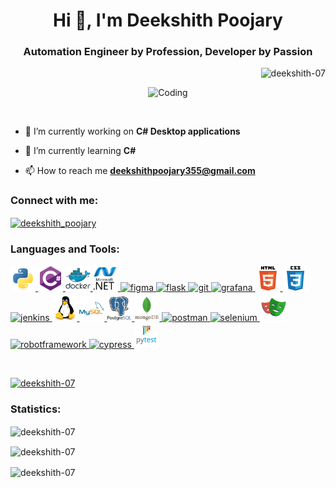 <h1 align="center">Hi 👋, I'm Deekshith Poojary</h1>
<h3 align="center">Automation Engineer by Profession, Developer by Passion</h3>

<p align="right"> 
  <img src="https://komarev.com/ghpvc/?username=deekshith-07&label=Profile%20views&color=0e75b6&style=flat" alt="deekshith-07" />
</p>
  
<p align="center"> 
  <img alt="Coding" width="400" src="https://cdn.dribbble.com/users/1162077/screenshots/3848914/programmer.gif">
</p>

<br>

- 🔭 I’m currently working on **C# Desktop applications**

- 🌱 I’m currently learning **C#**

- 📫 How to reach me **deekshithpoojary355@gmail.com**



<h3 align="left">Connect with me:</h3>
<p align="left">
  <a href="https://www.leetcode.com/deekshith_poojary" target="_blank">
    <img align="center" src="https://raw.githubusercontent.com/rahuldkjain/github-profile-readme-generator/master/src/images/icons/Social/leet-code.svg" alt="deekshith_poojary" height="30" width="40" />
  </a>
</p>


  
<h3 align="left">Languages and Tools:</h3>
<p align="left"> 
  <a href="https://www.python.org" target="_blank" rel="noreferrer"> 
    <img src="https://raw.githubusercontent.com/devicons/devicon/master/icons/python/python-original.svg" alt="python" width="40" height="40"/> 
  </a> 
  <a href="https://www.w3schools.com/cs/" target="_blank" rel="noreferrer">
    <img src="https://raw.githubusercontent.com/devicons/devicon/master/icons/csharp/csharp-original.svg" alt="csharp" width="40" height="40"/> 
  </a> 
  <a href="https://www.docker.com/" target="_blank" rel="noreferrer">
    <img src="https://raw.githubusercontent.com/devicons/devicon/master/icons/docker/docker-original-wordmark.svg" alt="docker" width="40" height="40"/>
  </a>
  <a href="https://dotnet.microsoft.com/" target="_blank" rel="noreferrer">
    <img src="https://raw.githubusercontent.com/devicons/devicon/master/icons/dot-net/dot-net-original-wordmark.svg" alt="dotnet" width="40" height="40"/> 
  </a>
  <a href="https://www.figma.com/" target="_blank" rel="noreferrer"> 
    <img src="https://www.vectorlogo.zone/logos/figma/figma-icon.svg" alt="figma" width="40" height="40"/>
  </a>
  <a href="https://flask.palletsprojects.com/" target="_blank" rel="noreferrer"> 
    <img src="https://www.vectorlogo.zone/logos/pocoo_flask/pocoo_flask-icon.svg" alt="flask" width="40" height="40"/>
  </a>
  <a href="https://git-scm.com/" target="_blank" rel="noreferrer">
    <img src="https://www.vectorlogo.zone/logos/git-scm/git-scm-icon.svg" alt="git" width="40" height="40"/> 
  </a>
  <a href="https://grafana.com" target="_blank" rel="noreferrer">
    <img src="https://www.vectorlogo.zone/logos/grafana/grafana-icon.svg" alt="grafana" width="40" height="40"/> 
  </a> 
  <a href="https://www.w3.org/html/" target="_blank" rel="noreferrer">
    <img src="https://raw.githubusercontent.com/devicons/devicon/master/icons/html5/html5-original-wordmark.svg" alt="html5" width="40" height="40"/> 
  </a>
    <a href="https://www.w3schools.com/css/" target="_blank" rel="noreferrer">
    <img src="https://raw.githubusercontent.com/devicons/devicon/master/icons/css3/css3-original-wordmark.svg" alt="css3" width="40" height="40"/>
  </a> 
  <a href="https://www.jenkins.io" target="_blank" rel="noreferrer">
    <img src="https://www.vectorlogo.zone/logos/jenkins/jenkins-icon.svg" alt="jenkins" width="40" height="40"/> 
  </a> 
  <a href="https://www.linux.org/" target="_blank" rel="noreferrer"> 
    <img src="https://raw.githubusercontent.com/devicons/devicon/master/icons/linux/linux-original.svg" alt="linux" width="40" height="40"/>
  </a>
  <a href="https://www.mysql.com/" target="_blank" rel="noreferrer"> 
    <img src="https://raw.githubusercontent.com/devicons/devicon/master/icons/mysql/mysql-original-wordmark.svg" alt="mysql" width="40" height="40"/>
  </a>
  <a href="https://www.postgresql.org" target="_blank" rel="noreferrer"> 
    <img src="https://raw.githubusercontent.com/devicons/devicon/master/icons/postgresql/postgresql-original-wordmark.svg" alt="postgresql" width="40" height="40"/> 
  </a> 
  <a href="https://www.mongodb.com/" target="_blank" rel="noreferrer">
    <img src="https://raw.githubusercontent.com/devicons/devicon/master/icons/mongodb/mongodb-original-wordmark.svg" alt="mongodb" width="40" height="40"/>
  </a>
  <a href="https://postman.com" target="_blank" rel="noreferrer">
    <img src="https://www.vectorlogo.zone/logos/getpostman/getpostman-icon.svg" alt="postman" width="40" height="40"/> 
  </a>
  <a href="https://www.selenium.dev" target="_blank" rel="noreferrer"> 
    <img src="https://raw.githubusercontent.com/detain/svg-logos/780f25886640cef088af994181646db2f6b1a3f8/svg/selenium-logo.svg" alt="selenium" width="40" height="40"/> 
  </a> 
  <a href="https://playwright.dev/" target="_blank" rel="noreferrer">
    <img src="https://raw.githubusercontent.com/devicons/devicon/master/icons/playwright/playwright-original.svg" alt="playwright" width="45" height="45"/>
  </a>
  <a href="https://robotframework.org/" target="_blank" rel="noreferrer">
    <img src="https://upload.wikimedia.org/wikipedia/commons/e/e4/Robot-framework-logo.png" alt="robotframework" width="45" height="45"/>
  </a>
  <a href="https://www.cypress.io" target="_blank" rel="noreferrer">
    <img src="https://raw.githubusercontent.com/simple-icons/simple-icons/6e46ec1fc23b60c8fd0d2f2ff46db82e16dbd75f/icons/cypress.svg" alt="cypress" width="40" height="40"/> 
  </a> 
  <a href="https://pytest.org" target="_blank" rel="noreferrer">
  <img src="https://raw.githubusercontent.com/devicons/devicon/master/icons/pytest/pytest-original-wordmark.svg" alt="pytest" width="40" height="40"/>
</a>

</p>

<br>

<p align="left">
  <a href="https://github.com/ryo-ma/github-profile-trophy">
    <img src="https://github-profile-trophy.vercel.app/?username=deekshith-07" alt="deekshith-07" />
  </a>
</p>



<h3 align="left">Statistics:</h3>
<p align="left">
  <img align="center" src="https://github-readme-stats.vercel.app/api/top-langs?username=deekshith-07&show_icons=true&locale=en&layout=compact" alt="deekshith-07" />
</p>

<p align="left">
  <img align="center" src="https://github-readme-stats.vercel.app/api?username=deekshith-07&show_icons=true&locale=en" alt="deekshith-07" />
</p> 

<p align="left">
  <img align="center" src="https://github-readme-streak-stats.herokuapp.com/?user=deekshith-07&" alt="deekshith-07" />
</p>

<!--
<p align="center">
  <a href="https://github.com/ryo-ma/github-profile-trophy">
    <img src="https://github-profile-trophy.vercel.app/?username=deekshith-07" alt="deekshith-07" />
  </a>
</p>
-->
